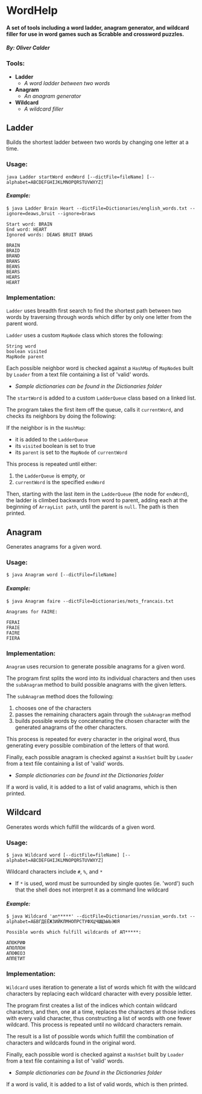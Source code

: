 # WordHelp

#### A set of tools including a word ladder, anagram generator, and wildcard filler for use in word games such as Scrabble and crossword puzzles.

#### _By: Oliver Calder_

### Tools:
- __Ladder__
  - _A word ladder between two words_
- __Anagram__
  - _An anagram generator_
- __Wildcard__
  - _A wildcard filler_

## Ladder

Builds the shortest ladder between two words by changing one letter at a time.

### Usage:

`java Ladder startWord endWord [--dictFile=fileName] [--alphabet=ABCDEFGHIJKLMNOPQRSTUVWXYZ]`

#### _Example:_

```
$ java Ladder Brain Heart --dictFile=Dictionaries/english_words.txt --ignore=deaws,bruit --ignore=braws

Start word: BRAIN
End word: HEART
Ignored words: DEAWS BRUIT BRAWS

BRAIN
BRAID
BRAND
BRANS
BEANS
BEARS
HEARS
HEART
```

### Implementation:

`Ladder` uses breadth first search to find the shortest path between two words
by traversing through words which differ by only one letter from the parent word.

`Ladder` uses a custom `MapNode` class which stores the following:
```
String word
boolean visited
MapNode parent
```
Each possible neighbor word is checked against a `HashMap` of `MapNode`s built
by `Loader` from a text file containing a list of 'valid' words.
- _Sample dictionaries can be found in the Dictionaries folder_

The `startWord` is added to a custom `LadderQueue` class based on a linked list.

The program takes the first item off the queue, calls it `currentWord`,
and checks its neighbors by doing the following:

If the neighbor is in the `HashMap`:
- it is added to the `LadderQueue`
- its `visited` boolean is set to true
- its `parent` is set to the `MapNode` of `currentWord`

This process is repeated until either:
1. the `LadderQueue` is empty, or 
2. `currentWord` is the specified `endWord`

Then, starting with the last item in the `LadderQueue` (the node for `endWord`),
the ladder is climbed backwards from word to parent, adding each at the beginning
of `ArrayList path`, until the parent is `null`. The path is then printed.

## Anagram

Generates anagrams for a given word.

### Usage:

`$ java Anagram word [--dictFile=fileName]`

#### _Example:_

```
$ java Anagram faire --dictFile=Dictionaries/mots_francais.txt

Anagrams for FAIRE:

FERAI
FRAIE
FAIRE
FIERA
```

### Implementation:

`Anagram` uses recursion to generate possible anagrams for a given word.

The program first splits the word into its individual characters and then
uses the `subAnagram` method to build possible anagrams with the given letters.

The `subAnagram` method does the following:
1. chooses one of the characters
2. passes the remaining characters again through the `subAnagram` method
3. builds possible words by concatenating the chosen character with the
generated anagrams of the other characters.

This process is repeated for every character in the original
word, thus generating every possible combination of the letters of that
word.

Finally, each possible anagram is checked against a `HashSet` built
by `Loader` from a text file containing a list of 'valid' words.
- _Sample dictionaries can be found int the Dictionaries folder_

If a word is valid, it is added to a list of valid anagrams, which is then
printed.

## Wildcard

Generates words which fulfill the wildcards of a given word.

### Usage:

`$ java Wildcard word [--dictFile=fileName] [--alphabet=ABCDEFGHIJKLMNOPQRSTUVWXYZ]`

Wildcard characters include `#`, `%`, and `*`
- If `*` is used, word must be surrounded by single quotes (ie. 'word') such that
the shell does not interpret it as a command line wildcard

#### _Example:_

```
$ java Wildcard 'ап*****' --dictFile=Dictionaries/russian_words.txt --alphabet=АБВГДЕЁЖЗИЙКЛМНОПРСТУФХЦЧШЩЪЫЬЭЮЯ

Possible words which fulfill wildcards of АП*****:

АПОКРИФ
АПОЛЛОН
АПОФЕОЗ
АППЕТИТ
```

### Implementation:

`Wildcard` uses iteration to generate a list of words which fit with the wildcard
characters by replacing each wildcard character with every possible letter.

The program first creates a list of the indices which contain wildcard characters,
and then, one at a time, replaces the characters at those indices with every valid
character, thus constructing a list of words with one fewer wildcard. This process
is repeated until no wildcard characters remain.

The result is a list of possible words which fulfill the combination of characters
and wildcards found in the original word.

Finally, each possible word is checked against a `HashSet` built
by `Loader` from a text file containing a list of 'valid' words.
- _Sample dictionaries can be found in the Dictionaries folder_

If a word is valid, it is added to a list of valid words, which is then printed.
